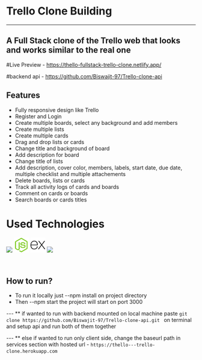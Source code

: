 #  Trello Clone Building

-----
A Full Stack clone of the Trello web that looks and works similar to the real one
-----

#Live Preview -  https://thello-fullstack-trello-clone.netlify.app/

#backend api - https://github.com/Biswajit-97/Trello-clone-api


## Features

- Fully responsive design like Trello
- Register and Login
- Create multiple boards, select any background and add members
- Create multiple lists
- Create multiple cards
- Drag and drop lists or cards
- Change title and background of board
- Add description for board
- Change title of lists
- Add description, cover color, members, labels, start date, due date, multiple checklist and multiple attachements
- Delete boards, lists or cards
- Track all activity logs of cards and boards
- Comment on cards or boards
- Search boards or cards titles

# Used Technologies

<span><img src="https://cdn.jsdelivr.net/gh/devicons/devicon@latest/icons/react/react-original.svg" width="40px"></span >
<span><img src="https://github.com/devicons/devicon/blob/v2.14.0/icons/nodejs/nodejs-original.svg" width="40px"></span >
<span><img src="https://github.com/devicons/devicon/blob/v2.14.0/icons/express/express-original.svg" width="40px"></span >
<span><img src="https://cdn.jsdelivr.net/gh/devicons/devicon@latest/icons/redux/redux-original.svg" width="40px"></span>&nbsp;

&nbsp;

## How to run?

- To run it locally just
  --npm install
  on project directory
- Then
  --npm start
  the project will start on port 3000

--- ** if wanted to run with backend mounted on local machine paste   `git clone https://github.com/Biswajit-97/Trello-clone-api.git ` on terminal and setup api and run both of them together

--- ** else if wanted to run only client side, change the baseurl path in services section with hosted url -  ` https://thello---trello-clone.herokuapp.com `
